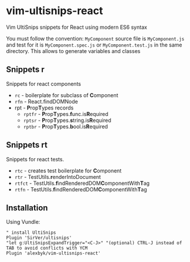 # vim-ultisnips-react
Vim  UltiSnips snippets for React using modern ES6 syntax

You must follow the convention: `MyComponent` source file is `MyComponent.js` and test for it is `MyComponent.spec.js` or `MyComponent.test.js` in the same directory. This allows to generate variables and classes

## Snippets r
Snippets for react components

* `rc` - boilerplate for subclass of **C**omponent
* `rfn` - React.findDOMNode
* rpt - **P**rop**T**ypes records
  * ``rptfr`` - **P**rop**T**ypes.**f**unc.is**R**equired
  * ``rptsr`` - **P**rop**T**ypes.**s**tring.is**R**equired
  * ``rptbr`` - **P**rop**T**ypes.**b**ool.is**R**equired

## Snippets rt
Snippets for react tests.
* `rtc` - creates test boilerplate for **C**omponent
* `rtr` - TestUtils.**r**enderIntoDocument
* `rtfct` - TestUtils.**f**indRenderedDOM**C**omponentWith**T**ag
* `rtfn` - TestUtils.**f**indRenderedDOM**C**omponentWith**T**ag

## Installation
Using Vundle:
```
" install UltiSnips
Plugin 'SirVer/ultisnips'
"let g:UltiSnipsExpandTrigger="<C-J>" "(optional) CTRL-J instead of TAB to avoid conflicts with YCM
Plugin 'alexbyk/vim-ultisnips-react'
```
